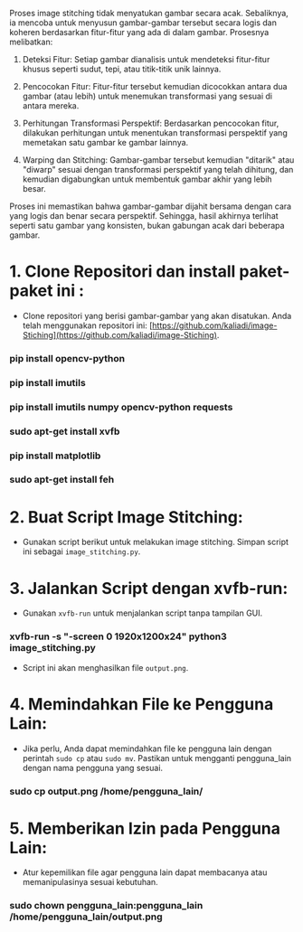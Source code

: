 Proses image stitching tidak menyatukan gambar secara acak. Sebaliknya, ia mencoba untuk menyusun gambar-gambar tersebut secara logis dan koheren berdasarkan fitur-fitur yang ada di dalam gambar. Prosesnya melibatkan:

1. Deteksi Fitur: Setiap gambar dianalisis untuk mendeteksi fitur-fitur khusus seperti sudut, tepi, atau titik-titik unik lainnya.

2. Pencocokan Fitur: Fitur-fitur tersebut kemudian dicocokkan antara dua gambar (atau lebih) untuk menemukan transformasi yang sesuai di antara mereka.

3. Perhitungan Transformasi Perspektif: Berdasarkan pencocokan fitur, dilakukan perhitungan untuk menentukan transformasi perspektif yang memetakan satu gambar ke gambar lainnya.

4. Warping dan Stitching: Gambar-gambar tersebut kemudian "ditarik" atau "diwarp" sesuai dengan transformasi perspektif yang telah dihitung, dan kemudian digabungkan untuk membentuk gambar akhir yang lebih besar.

Proses ini memastikan bahwa gambar-gambar dijahit bersama dengan cara yang logis dan benar secara perspektif. Sehingga, hasil akhirnya terlihat seperti satu gambar yang konsisten, bukan gabungan acak dari beberapa gambar.

# 1. Clone Repositori dan install paket-paket ini :
- Clone repositori yang berisi gambar-gambar yang akan disatukan. Anda telah menggunakan repositori ini: [https://github.com/kaliadi/image-Stiching](https://github.com/kaliadi/image-Stiching).

### pip install opencv-python

### pip install imutils

### pip install imutils numpy opencv-python requests

### sudo apt-get install xvfb

### pip install matplotlib

### sudo apt-get install feh


# 2. Buat Script Image Stitching:
- Gunakan script berikut untuk melakukan image stitching. Simpan script ini sebagai `image_stitching.py`.


# 3. Jalankan Script dengan xvfb-run:
- Gunakan `xvfb-run` untuk menjalankan script tanpa tampilan GUI.
### xvfb-run -s "-screen 0 1920x1200x24" python3 image_stitching.py
- Script ini akan menghasilkan file `output.png`.


# 4. Memindahkan File ke Pengguna Lain:
- Jika perlu, Anda dapat memindahkan file ke pengguna lain dengan perintah `sudo cp` atau `sudo mv`. Pastikan untuk mengganti pengguna_lain dengan nama pengguna yang sesuai.
### sudo cp output.png /home/pengguna_lain/


# 5. Memberikan Izin pada Pengguna Lain:
- Atur kepemilikan file agar pengguna lain dapat membacanya atau memanipulasinya sesuai kebutuhan.
### sudo chown pengguna_lain:pengguna_lain /home/pengguna_lain/output.png


